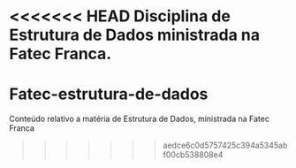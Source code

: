 <<<<<<< HEAD
Disciplina de Estrutura de Dados ministrada na Fatec Franca.
=======
# Fatec-estrutura-de-dados
Conteúdo relativo a matéria de Estrutura de Dados, ministrada na Fatec Franca
>>>>>>> aedce6c0d5757425c394a5345abf00cb538808e4
